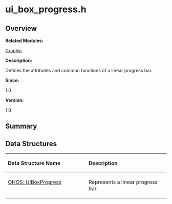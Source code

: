# ui\_box\_progress.h<a name="EN-US_TOPIC_0000001054718109"></a>

## **Overview**<a name="section2107769223093528"></a>

**Related Modules:**

[Graphic](graphic.md)

**Description:**

Defines the attributes and common functions of a linear progress bar. 

**Since:**

1.0

**Version:**

1.0

## **Summary**<a name="section1291816270093528"></a>

## Data Structures<a name="nested-classes"></a>

<a name="table1818279457093528"></a>
<table><thead align="left"><tr id="row112175085093528"><th class="cellrowborder" valign="top" width="50%" id="mcps1.1.3.1.1"><p id="p62858687093528"><a name="p62858687093528"></a><a name="p62858687093528"></a>Data Structure Name</p>
</th>
<th class="cellrowborder" valign="top" width="50%" id="mcps1.1.3.1.2"><p id="p1726934872093528"><a name="p1726934872093528"></a><a name="p1726934872093528"></a>Description</p>
</th>
</tr>
</thead>
<tbody><tr id="row1039015400093528"><td class="cellrowborder" valign="top" width="50%" headers="mcps1.1.3.1.1 "><p id="p94622172093528"><a name="p94622172093528"></a><a name="p94622172093528"></a><a href="ohos-uiboxprogress.md">OHOS::UIBoxProgress</a></p>
</td>
<td class="cellrowborder" valign="top" width="50%" headers="mcps1.1.3.1.2 "><p id="p194337907093528"><a name="p194337907093528"></a><a name="p194337907093528"></a>Represents a linear progress bar. </p>
</td>
</tr>
</tbody>
</table>


